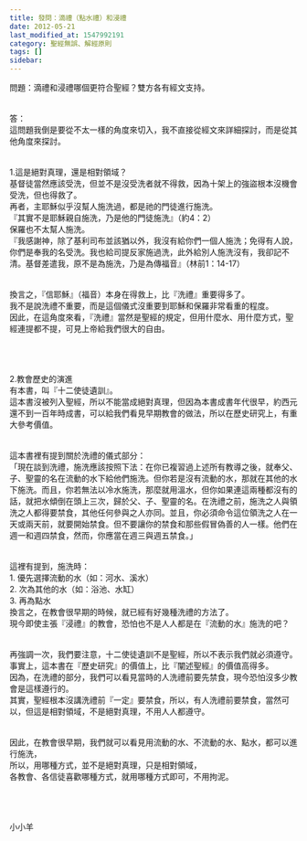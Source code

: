 ```yaml
---
title: 發問：滴禮（點水禮）和浸禮
date: 2012-05-21
last_modified_at: 1547992191
category: 聖經無誤、解經原則
tags: []
sidebar: 
---
```


<p>問題：滴禮和浸禮哪個更符合聖經？雙方各有經文支持。<!--more--><br/><br/><br/>答：<br/>這問題我倒是要從不太一樣的角度來切入，我不直接從經文來詳細探討，而是從其他角度來探討。<br/><br/><br/>1.這是絕對真理，還是相對領域？<br/>基督徒當然應該受洗，但並不是沒受洗者就不得救，因為十架上的強盜根本沒機會受洗，但也得救了。<br/>再者，主耶穌似乎沒幫人施洗過，都是祂的門徒進行施洗。<br/>『其實不是耶穌親自施洗，乃是他的門徒施洗』（約4：2）<br/>保羅也不太幫人施洗。<br/>『我感謝神，除了基利司布並該猶以外，我沒有給你們一個人施洗；免得有人說，你們是奉我的名受洗。我也給司提反家施過洗，此外給別人施洗沒有，我卻記不清。基督差遣我，原不是為施洗，乃是為傳福音』（林前1：14-17）<br/><br/> <br/>換言之，『信耶穌』（福音）本身在得救上，比『洗禮』重要得多了。<br/>我不是說洗禮不重要，而是這個儀式沒重要到耶穌和保羅非常看重的程度。<br/>因此，在這角度來看，『洗禮』當然是聖經的規定，但用什麼水、用什麼方式，聖經連提都不提，可見上帝給我們很大的自由。<br/> <br/><br/><br/><br/>2.教會歷史的演進<br/>有本書，叫『十二使徒遺訓』。<br/>這本書沒被列入聖經，所以不能當成絕對真理，但因為本書成書年代很早，約西元還不到一百年時成書，可以給我們看見早期教會的做法，所以在歷史研究上，有重大參考價值。<br/><br/><br/>這本書裡有提到關於洗禮的儀式部分：<br/>「現在談到洗禮，施洗應該按照下法：在你已複習過上述所有教導之後，就奉父、子、聖靈的名在流動的水下給他們施洗。但你若是沒有流動的水，那就在其他的水下施洗。而且，你若無法以冷水施洗，那麼就用溫水，但你如果連這兩種都沒有的話，就把水傾倒在頭上三次，歸於父、子、聖靈的名。在洗禮之前，施洗之人與領洗之人都得要禁食，其他任何參與之人亦同。並且，你必須命令這位領洗之人在一天或兩天前，就要開始禁食。但不要讓你的禁食和那些假冒偽善的人一樣。他們在週一和週四禁食，然而，你應當在週三與週五禁食。」<br/><br/><br/>這裡有提到，施洗時：<br/>1.     優先選擇流動的水（如：河水、溪水）<br/>2.     次為其他的水（如：浴池、水缸）<br/>3.     再為點水<br/>換言之，在教會很早期的時候，就已經有好幾種洗禮的方法了。<br/>現今即使主張『浸禮』的教會，恐怕也不是人人都是在『流動的水』施洗的吧？<br/><br/> <br/>再強調一次，我們要注意，十二使徒遺訓不是聖經，所以不表示我們就必須遵守。<br/>事實上，這本書在『歷史研究』的價值上，比『闡述聖經』的價值高得多。<br/>因為，在洗禮的部分，我們可以看見當時的人洗禮前要先禁食，現今恐怕沒多少教會是這樣遵行的。<br/>其實，聖經根本沒講洗禮前『一定』要禁食，所以，有人洗禮前要禁食，當然可以，但這是相對領域，不是絕對真理，不用人人都遵守。<br/> <br/><br/>因此，在教會很早期，我們就可以看見用流動的水、不流動的水、點水，都可以進行施洗，<br/>所以，用哪種方式，並不是絕對真理，只是相對領域，<br/>各教會、各信徒喜歡哪種方式，就用哪種方式即可，不用拘泥。<br/> <br/><br/><br/><br/>小小羊<br/><br/><br/><br/><br/>
</p>